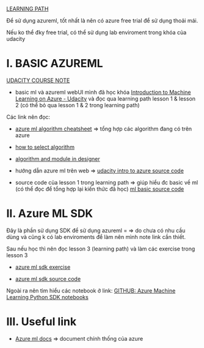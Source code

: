 [LEARNING PATH](https://docs.microsoft.com/en-us/learn/certifications/azure-data-scientist/?tab=tab-learning-paths)

Để sử dụng azureml, tốt nhất là nên có azure free trial để sử dụng thoải mái.

Nếu ko thể đky free trial, có thể sử dụng lab enviroment trong khóa của udacity

# I. BASIC AZUREML


[UDACITY COURSE NOTE](https://github.com/sontt22791/azureml-learn/tree/main/introduce%20-%20dacity)


- basic ml và azureml webUI mình đã học khóa  [Introduction to Machine Learning on Azure - Udacity](https://classroom.udacity.com/courses/ud00333) và đọc qua learning path lesson 1 & lesson 2 (có thể bỏ qua lesson 1 & 2 trong learning path)


Các link nên đọc:

- [azure ml algorithm cheatsheet](assets/azure-machine-learning-algorithm-cheat-sheet-nov2019.pdf) => tổng hợp các algorithm đang có trên azure

- [how to select algorithm](https://docs.microsoft.com/en-us/azure/machine-learning/how-to-select-algorithms)

- [algorithm and module in designer](https://docs.microsoft.com/en-us/azure/machine-learning/algorithm-module-reference/score-image-model)

- hướng dẫn azure ml trên web => [udacity intro to azure source code](https://github.com/solliancenet/udacity-intro-to-ml-labs)

- source code của lesson 1 trong learning path => giúp hiểu đc basic về ml (có thể đọc để tổng hợp lại kiến thức đã học) [ml basic source code](https://github.com/microsoftdocs/ml-basics)

# II. Azure ML SDK

Đây là phần sử dụng SDK để sử dụng azureml = => do chưa có nhu cầu dùng và cũng k có lab enviroments để làm nên mình note link cần thiết.

Sau nếu học thì nên đọc lesson 3 (learning path) và làm các exercise trong lesson 3

- [azure ml sdk exercise](https://microsoftlearning.github.io/mslearn-dp100/)

- [azure ml sdk source code](https://github.com/MicrosoftLearning/mslearn-dp100)

Ngoài ra nên tìm hiểu các notebook ở link:
[GITHUB: Azure Machine Learning Python SDK notebooks](https://github.com/Azure/MachineLearningNotebooks)

# III. Useful link
- [Azure ml docs](https://docs.microsoft.com/en-us/power-bi/connect-data/service-aml-integrate?context=azure/machine-learning/context/ml-context) => document chính thống của azure

